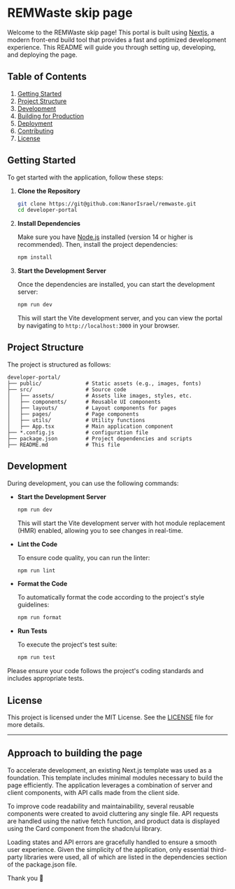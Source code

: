 # REMWaste skip page

Welcome to the REMWaste skip page! This portal is built using [Nextjs](https://nextjs.org/), a modern front-end build tool that provides a fast and optimized development experience. This README will guide you through setting up, developing, and deploying the page.

## Table of Contents

1. [Getting Started](#getting-started)
2. [Project Structure](#project-structure)
3. [Development](#development)
4. [Building for Production](#building-for-production)
5. [Deployment](#deployment)
6. [Contributing](#contributing)
7. [License](#license)

## Getting Started

To get started with the application, follow these steps:

1. **Clone the Repository**

    ```bash
    git clone https://git@github.com:NanorIsrael/remwaste.git
    cd developer-portal
    ```

2. **Install Dependencies**

    Make sure you have [Node.js](https://nodejs.org/) installed (version 14 or higher is recommended). Then, install the project dependencies:

    ```bash
    npm install
    ```

3. **Start the Development Server**

    Once the dependencies are installed, you can start the development server:

    ```bash
    npm run dev
    ```

    This will start the Vite development server, and you can view the portal by navigating to `http://localhost:3000` in your browser.

## Project Structure

The project is structured as follows:

```
developer-portal/
├── public/              # Static assets (e.g., images, fonts)
├── src/                 # Source code
│   ├── assets/          # Assets like images, styles, etc.
│   ├── components/      # Reusable UI components
│   ├── layouts/         # Layout components for pages
│   ├── pages/           # Page components
│   ├── utils/           # Utility functions
│   ├── App.tsx          # Main application component
├── *.config.js       	 # configuration file
├── package.json         # Project dependencies and scripts
├── README.md            # This file
```

## Development

During development, you can use the following commands:

-   **Start the Development Server**

    ```bash
    npm run dev
    ```

    This will start the Vite development server with hot module replacement (HMR) enabled, allowing you to see changes in real-time.

-   **Lint the Code**

    To ensure code quality, you can run the linter:

    ```bash
    npm run lint
    ```

-   **Format the Code**

    To automatically format the code according to the project's style guidelines:

    ```bash
    npm run format
    ```

-   **Run Tests**

    To execute the project's test suite:

    ```bash
    npm run test
    ```

Please ensure your code follows the project's coding standards and includes appropriate tests.

## License

This project is licensed under the MIT License. See the [LICENSE](LICENSE) file for more details.

---

## Approach to building the  page

To accelerate development, an existing Next.js template was used as a foundation. This template includes minimal modules necessary to build the page efficiently. The application leverages a combination of server and client components, with API calls made from the client side.

To improve code readability and maintainability, several reusable components were created to avoid cluttering any single file. API requests are handled using the native fetch function, and product data is displayed using the Card component from the shadcn/ui library.

Loading states and API errors are gracefully handled to ensure a smooth user experience. Given the simplicity of the application, only essential third-party libraries were used, all of which are listed in the dependencies section of the package.json file.

Thank you 🚀
